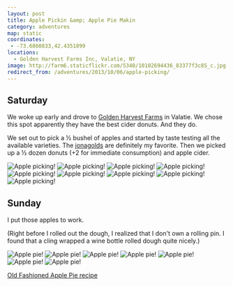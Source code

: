 ```yaml
---
layout: post
title: Apple Pickin &amp; Apple Pie Makin
category: adventures
map: static
coordinates:
 - -73.6860833,42.4351899
locations:
  - Golden Harvest Farms Inc, Valatie, NY
image: http://farm6.staticflickr.com/5340/10102694436_83377f3c85_c.jpg
redirect_from: /adventures/2013/10/06/apple-picking/
---
```



## Saturday

We woke up early and drove to [Golden Harvest Farms](http://goldenharvestfarms.com/) in Valatie. We chose this spot apparently they have the best cider donuts. And they do.

We set out to pick a &frac12; bushel of apples and started by taste testing all the available varieties. The [jonagolds](http://en.wikipedia.org/wiki/Jonagold) are definitely my favorite. Then we picked up a &frac12; dozen donuts (+2 for immediate consumption) and apple cider.

<div class="photos">

<img src="http://farm6.staticflickr.com/5340/10102694436_83377f3c85_c.jpg" class="pop-out" alt="Apple picking!">
<img src="http://farm6.staticflickr.com/5515/10102654325_a56b0c1559_c.jpg" class="img-thirds" alt="Apple picking!">
<img src="http://farm4.staticflickr.com/3668/10102661795_6b36612381_c.jpg" class="img-thirds" alt="Apple picking!">
<img src="http://farm6.staticflickr.com/5527/10102718066_a5eeaaf22c_c.jpg" class="img-thirds" alt="Apple picking!">
<img src="http://farm3.staticflickr.com/2838/10102645964_ef3883488e_c.jpg" class="pop-out" alt="Apple picking!">
<img src="http://farm8.staticflickr.com/7340/10102746423_fb666543af_c.jpg" class="img-half" alt="Apple picking!">
<img src="http://farm6.staticflickr.com/5480/10102690765_8754acf3bf_c.jpg" class="img-half" alt="Apple picking!">
<img src="http://farm6.staticflickr.com/5457/10102753196_97c9ccfa95_c.jpg" class="img-half" alt="Apple picking!">
<img src="http://farm8.staticflickr.com/7344/10102666454_5744048d1f_c.jpg" class="img-half" alt="Apple picking!">
</div>

## Sunday

I put those apples to work.

(Right before I rolled out the dough, I realized that I don't own a rolling pin. I found that a cling wrapped a wine bottle rolled dough quite nicely.)

<div class="photos">

<img src="http://farm8.staticflickr.com/7416/10120984453_253b5eb02c_c.jpg" class="img-split-tall" alt="Apple pie!">
<img src="https://c1.staticflickr.com/4/3755/10120832675_84a12004cb_b.jpg" class="img-split-wide" alt="Apple pie!">
<img src="http://farm6.staticflickr.com/5466/10120826985_38924b6bbd_c.jpg" class="img-half" alt="Apple pie!">
<img src="http://farm3.staticflickr.com/2891/10120967183_dfae2114dd_c.jpg" class="img-half" alt="Apple pie!">
<img src="http://farm8.staticflickr.com/7398/10120822025_27d975af0d_c.jpg" class="img-half" alt="Apple pie!">
<img src="http://farm4.staticflickr.com/3779/10120798284_321b954379_c.jpg" class="img-half" alt="Apple pie!">
<img src="http://farm8.staticflickr.com/7368/10120973273_56d6b117bd_c.jpg" class="pop-out" alt="Apple pie!">
</div>

[Old Fashioned Apple Pie recipe](http://www.marthastewart.com/344255/old-fashioned-apple-pie)

